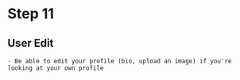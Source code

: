 # Step 11

## User Edit 
    - Be able to edit your profile (bio, upload an image) if you're looking at your own profile

    
